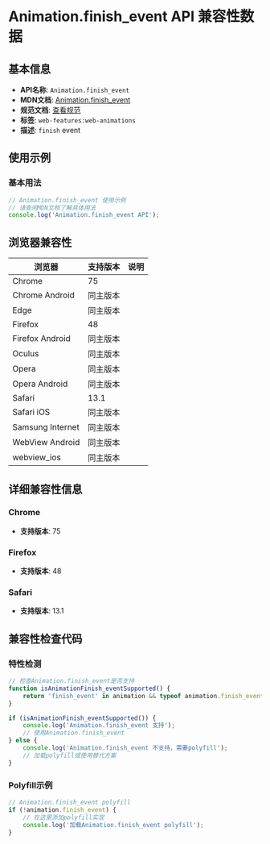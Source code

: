 # Animation.finish_event API 兼容性数据

## 基本信息

- **API名称**: `Animation.finish_event`
- **MDN文档**: [Animation.finish_event](https://developer.mozilla.org/docs/Web/API/Animation/finish_event)
- **规范文档**: [查看规范](https://drafts.csswg.org/web-animations-1/#dom-animation-onfinish,https://drafts.csswg.org/web-animations-1/#finish-event)
- **标签**: `web-features:web-animations`
- **描述**: `finish` event

## 使用示例

### 基本用法

```javascript
// Animation.finish_event 使用示例
// 请查阅MDN文档了解具体用法
console.log('Animation.finish_event API');
```

## 浏览器兼容性

| 浏览器 | 支持版本 | 说明 |
|--------|----------|------|
| Chrome | 75 |  |
| Chrome Android | 同主版本 |  |
| Edge | 同主版本 |  |
| Firefox | 48 |  |
| Firefox Android | 同主版本 |  |
| Oculus | 同主版本 |  |
| Opera | 同主版本 |  |
| Opera Android | 同主版本 |  |
| Safari | 13.1 |  |
| Safari iOS | 同主版本 |  |
| Samsung Internet | 同主版本 |  |
| WebView Android | 同主版本 |  |
| webview_ios | 同主版本 |  |

## 详细兼容性信息

### Chrome

- **支持版本**: 75

### Firefox

- **支持版本**: 48

### Safari

- **支持版本**: 13.1

## 兼容性检查代码

### 特性检测

```javascript
// 检查Animation.finish_event是否支持
function isAnimationFinish_eventSupported() {
    return 'finish_event' in animation && typeof animation.finish_event === 'function';
}

if (isAnimationFinish_eventSupported()) {
    console.log('Animation.finish_event 支持');
    // 使用Animation.finish_event
} else {
    console.log('Animation.finish_event 不支持，需要polyfill');
    // 加载polyfill或使用替代方案
}
```

### Polyfill示例

```javascript
// Animation.finish_event polyfill
if (!animation.finish_event) {
    // 在这里添加polyfill实现
    console.log('加载Animation.finish_event polyfill');
}
```

